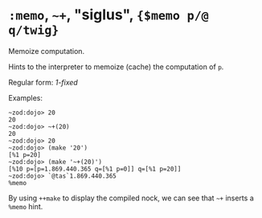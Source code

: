 # `:memo`, `~+`, "siglus", `{$memo p/@ q/twig}`

Memoize computation.

Hints to the interpreter to memoize (cache) the computation of `p`.

Regular form: *1-fixed*

Examples:

    ~zod:dojo> 20
    20
    ~zod:dojo> ~+(20)
    20
    ~zod:dojo> 20
    ~zod:dojo> (make '20')
    [%1 p=20]
    ~zod:dojo> (make '~+(20)')
    [%10 p=[p=1.869.440.365 q=[%1 p=0]] q=[%1 p=20]]
    ~zod:dojo> `@tas`1.869.440.365
    %memo

By using `++make` to display the compiled nock, we can see that `~+`
inserts a `%memo` hint.
